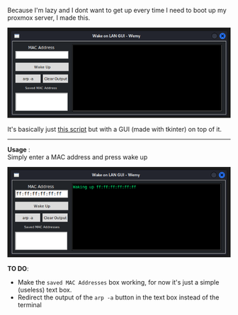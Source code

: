 Because I'm lazy and I dont want to get up every time I need to boot up my proxmox server, I made this.

<p align="center"><img src="img1.png"></p>

It's basically just [this script](http://wiki.bashlinux.com/index.php/Wake-on-LAN) but with a GUI (made with tkinter) on top of it.

---

**Usage** :  
Simply enter a MAC address and press wake up
<p align="center"><img src="img2.png"></p> 

**TO DO**:
- Make the `saved MAC Addresses` box working, for now it's just a simple (useless) text box.
- Redirect the output of the `arp -a` button in the text box instead of the terminal 

